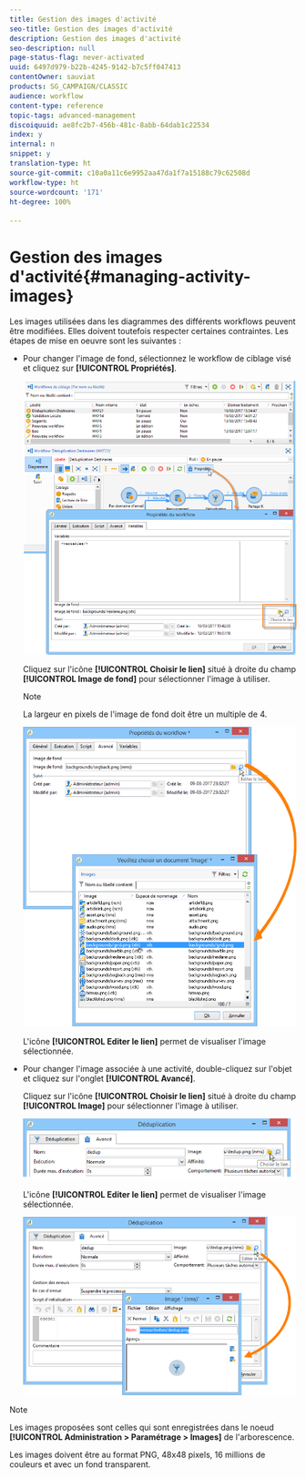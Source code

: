 ```yaml
---
title: Gestion des images d'activité
seo-title: Gestion des images d'activité
description: Gestion des images d'activité
seo-description: null
page-status-flag: never-activated
uuid: 6497d979-b22b-4245-9142-b7c5ff047413
contentOwner: sauviat
products: SG_CAMPAIGN/CLASSIC
audience: workflow
content-type: reference
topic-tags: advanced-management
discoiquuid: ae8fc2b7-456b-481c-8abb-64dab1c22534
index: y
internal: n
snippet: y
translation-type: ht
source-git-commit: c10a0a11c6e9952aa47da1f7a15188c79c62508d
workflow-type: ht
source-wordcount: '171'
ht-degree: 100%

---
```



# Gestion des images d&#39;activité{#managing-activity-images}

Les images utilisées dans les diagrammes des différents workflows peuvent être modifiées. Elles doivent toutefois respecter certaines contraintes. Les étapes de mise en oeuvre sont les suivantes :

* Pour changer l&#39;image de fond, sélectionnez le workflow de ciblage visé et cliquez sur **[!UICONTROL Propriétés]**.

   ![](assets/s_user_segmentation_properties_tab.png)

   Cliquez sur l&#39;icône **[!UICONTROL Choisir le lien]** situé à droite du champ **[!UICONTROL Image de fond]** pour sélectionner l&#39;image à utiliser.

   >[!NOTE]
   >
   >La largeur en pixels de l&#39;image de fond doit être un multiple de 4.

   ![](assets/s_user_segmentation_background_select.png)

   L&#39;icône **[!UICONTROL Editer le lien]** permet de visualiser l&#39;image sélectionnée.

* Pour changer l&#39;image associée à une activité, double-cliquez sur l&#39;objet et cliquez sur l&#39;onglet **[!UICONTROL Avancé]**.

   Cliquez sur l&#39;icône **[!UICONTROL Choisir le lien]** situé à droite du champ **[!UICONTROL Image]** pour sélectionner l&#39;image à utiliser.

   ![](assets/s_user_segmentation_activity_image.png)

   L&#39;icône **[!UICONTROL Editer le lien]** permet de visualiser l&#39;image sélectionnée.

   ![](assets/s_user_segmentation_activity_image_select.png)

>[!NOTE]
>
>Les images proposées sont celles qui sont enregistrées dans le noeud **[!UICONTROL Administration > Paramétrage > Images]** de l&#39;arborescence.
>  
>Les images doivent être au format PNG, 48x48 pixels, 16 millions de couleurs et avec un fond transparent.

